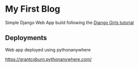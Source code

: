 # My First Blog

Simple Django Web App build following the [Django Girls tutorial](https://tutorial.djangogirls.org/en/django_orm/)

## Deployments

Web app deployed using pythonanywhere

https://grantcoburn.pythonanywhere.com/